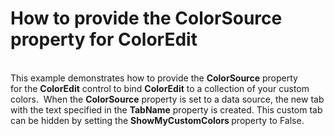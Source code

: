 # How to provide the ColorSource property for ColorEdit


<p><br />This example demonstrates how to provide the <strong>ColorSource</strong> property for the <strong>ColorEdit</strong> control to bind <strong>ColorEdit</strong> to a collection of your custom colors.  When the <strong>ColorSource</strong> property is set to a data source, the new tab with the text specified in the <strong>TabName</strong> property is created. This custom tab can be hidden by setting the <strong>ShowMyCustomColors </strong>property to False.</p>

<br/>


